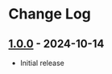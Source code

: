 # Change Log

## [1.0.0] - 2024-10-14

- Initial release



[Unreleased]: https://github.com/python-poetry/poetry-plugin-shell/compare/1.0.0...main
[1.0.0]: https://github.com/python-poetry/poetry-plugin-shell/releases/tag/1.0.0
